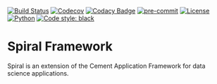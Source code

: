 [![Build Status](https://travis-ci.org/acdaniells/spiral.svg?branch=master)](https://travis-ci.org/acdaniells/spiral)
[![Codecov](https://codecov.io/gh/acdaniells/spiral/branch/master/graph/badge.svg)](https://codecov.io/gh/acdaniells/spiral)
[![Codacy Badge](https://api.codacy.com/project/badge/Grade/ff4c3f4b050c4ae08ad79d3a789b7329)](https://app.codacy.com/manual/acdaniells/spiral?utm_source=github.com&utm_medium=referral&utm_content=acdaniells/spiral&utm_campaign=Badge_Grade_Settings)
[![pre-commit](https://img.shields.io/badge/pre--commit-enabled-brightgreen?logo=pre-commit&logoColor=white)](https://github.com/pre-commit/pre-commit)
[![License](https://img.shields.io/badge/license-BSD%203--Clause-blue.svg)](https://github.com/acdaniells/spiral/blob/master/LICENSE)
[![Python](https://img.shields.io/badge/python-3.6%20%7C%203.7%20%7C%203.8-blue)]()
[![Code style: black](https://img.shields.io/badge/code%20style-black-000000.svg)](https://github.com/psf/black)

# Spiral Framework

Spiral is an extension of the Cement Application Framework for data science
applications.
